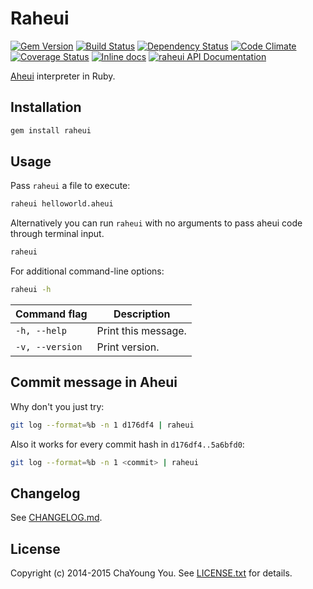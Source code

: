 # Raheui

[![Gem Version](https://badge.fury.io/rb/raheui.svg)](http://badge.fury.io/rb/raheui)
[![Build Status](https://travis-ci.org/yous/raheui.svg?branch=master)](https://travis-ci.org/yous/raheui)
[![Dependency Status](https://gemnasium.com/yous/raheui.svg)](https://gemnasium.com/yous/raheui)
[![Code Climate](https://codeclimate.com/github/yous/raheui/badges/gpa.svg)](https://codeclimate.com/github/yous/raheui)
[![Coverage Status](http://coveralls.io/repos/yous/raheui/badge.svg?branch=master&service=github)](http://coveralls.io/github/yous/raheui?branch=master)
[![Inline docs](http://inch-ci.org/github/yous/raheui.svg?branch=master)](http://inch-ci.org/github/yous/raheui)
[![raheui API Documentation](https://www.omniref.com/ruby/gems/raheui.png)](https://www.omniref.com/ruby/gems/raheui)

[Aheui][] interpreter in Ruby.

[Aheui]: http://aheui.github.io

## Installation

``` sh
gem install raheui
```

## Usage

Pass `raheui` a file to execute:

``` sh
raheui helloworld.aheui
```

Alternatively you can run `raheui` with no arguments to pass aheui code through terminal input.

``` sh
raheui
```

For additional command-line options:

``` sh
raheui -h
```

Command flag    | Description
----------------|--------------------
`-h, --help`    | Print this message.
`-v, --version` | Print version.

## Commit message in Aheui

Why don't you just try:

``` sh
git log --format=%b -n 1 d176df4 | raheui
```

Also it works for every commit hash in `d176df4..5a6bfd0`:

``` sh
git log --format=%b -n 1 <commit> | raheui
```

## Changelog

See [CHANGELOG.md](CHANGELOG.md).

## License

Copyright (c) 2014-2015 ChaYoung You. See [LICENSE.txt](LICENSE.txt) for details.
